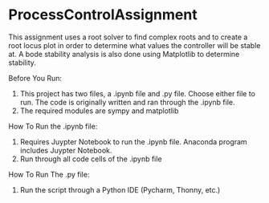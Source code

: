 # ProcessControlAssignment
This assignment uses a root solver to find complex roots and to create a root locus plot in order to determine what values the controller will be stable at. A bode stability analysis is also done using Matplotlib to determine stability. 

Before You Run:
1. This project has two files, a .ipynb file and .py file. Choose either file to run. The code is originally written and ran through the .ipynb file.
2. The required modules are sympy and matplotlib


How To Run the .ipynb file:
1. Requires Juypter Notebook to run the .ipynb file. Anaconda program includes Juypter Notebook.
1. Run through all code cells of the .ipynb file 

How To Run The .py file:
1. Run the script through a Python IDE (Pycharm, Thonny, etc.)
